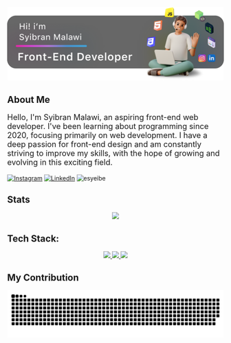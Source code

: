 ![syibran](assets/banner.png)

## About Me
  <p style="font-size:18px;">
  Hello, I'm Syibran Malawi, an aspiring front-end web developer. I've been learning about programming since 2020, focusing primarily on web development. I have a deep passion for front-end design and am constantly striving to improve my skills, with the hope of growing and evolving in this exciting field.
  </p>

[![Instagram](https://img.shields.io/badge/Instagram-%23E4405F.svg?logo=Instagram&logoColor=white)](https://instagram.com/syiesyeibe._) [![LinkedIn](https://img.shields.io/badge/LinkedIn-%230077B5.svg?logo=linkedin&logoColor=white)](https://linkedin.com/in/syibran-malawi) <img src="https://komarev.com/ghpvc/?username=esyeibe&label=Profile%20views&color=0e75b6&style=flat" alt="esyeibe" /> 

## Stats
<p align="center">
  <img src="http://github-profile-summary-cards.vercel.app/api/cards/profile-details?username=esyeibe&theme=ayu_mirage" />
</p>

## Tech Stack:
<p align="center">
  <a href="https://skillicons.dev">
    <img src="https://skillicons.dev/icons?i=html,css,vscode,github,bootstrap,figma,tailwind,git" />
    <img src="https://skillicons.dev/icons?i=react,discord,express,postman,nodejs,javascript,typescript,express" />
    <img src="https://skillicons.dev/icons?i=mongodb,mysql,linux,redux,py" />
  </a>
</p>

## My Contribution
<div align="center">
  <img alt="snake eating my contributions" src="https://raw.githubusercontent.com/esyeibe/esyeibe/output/github-contribution-grid-snake-dark.svg" />
  <br/><br/>
</div>



